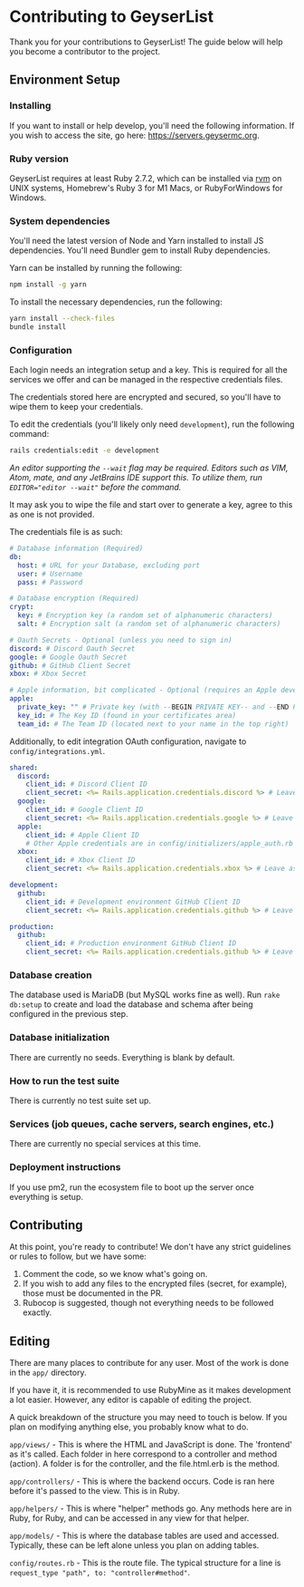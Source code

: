 # Contributing to GeyserList

Thank you for your contributions to GeyserList! The guide below will help you become a contributor to the project.

## Environment Setup

### Installing

If you want to install or help develop, you'll need the following information. If you wish to access the site, go here: https://servers.geysermc.org.

### Ruby version

GeyserList requires at least Ruby 2.7.2, which can be installed via [rvm](https://rvm.io) on UNIX systems, Homebrew's Ruby 3 for M1 Macs, or RubyForWindows for Windows.

### System dependencies

You'll need the latest version of Node and Yarn installed to install JS dependencies. You'll need Bundler gem to install Ruby dependencies.

Yarn can be installed by running the following:
```sh
npm install -g yarn
```

To install the necessary dependencies, run the following:
```sh
yarn install --check-files
bundle install
```

### Configuration

Each login needs an integration setup and a key. This is required for all the services we offer and can be managed in the respective credentials files.

The credentials stored here are encrypted and secured, so you'll have to wipe them to keep your credentials.

To edit the credentials (you'll likely only need `development`), run the following command:

```sh
rails credentials:edit -e development
```
*An editor supporting the `--wait` flag may be required. Editors such as VIM, Atom, mate, and any JetBrains IDE support this.*
*To utilize them, run `EDITOR="editor --wait"` before the command.*

It may ask you to wipe the file and start over to generate a key, agree to this as one is not provided.

The credentials file is as such:

```yml
# Database information (Required)
db:
  host: # URL for your Database, excluding port
  user: # Username
  pass: # Password

# Database encryption (Required)
crypt:
  key: # Encryption key (a random set of alphanumeric characters)
  salt: # Encryption salt (a random set of alphanumeric characters)

# Oauth Secrets - Optional (unless you need to sign in)
discord: # Discord Oauth Secret
google: # Google Oauth Secret
github: # GitHub Client Secret
xbox: # Xbox Secret

# Apple information, bit complicated - Optional (requires an Apple developer membership)
apple:
  private_key: "" # Private key (with --BEGIN PRIVATE KEY-- and --END PRIVATE KEY--)
  key_id: # The Key ID (found in your certificates area)
  team_id: # The Team ID (located next to your name in the top right)
```

Additionally, to edit integration OAuth configuration, navigate to `config/integrations.yml`.

```yaml
shared:
  discord:
    client_id: # Discord Client ID
    client_secret: <%= Rails.application.credentials.discord %> # Leave as is, fills in from credentials
  google:
    client_id: # Google Client ID
    client_secret: <%= Rails.application.credentials.google %> # Leave as is, fills in from credentials
  apple:
    client_id: # Apple Client ID
    # Other Apple credentials are in config/initializers/apple_auth.rb & the credentials
  xbox:
    client_id: # Xbox Client ID
    client_secret: <%= Rails.application.credentials.xbox %> # Leave as is, fills in from credentials

development:
  github:
    client_id: # Development environment GitHub Client ID
    client_secret: <%= Rails.application.credentials.github %> # Leave as is, fills in from credentials

production:
  github:
    client_id: # Production environment GitHub Client ID
    client_secret: <%= Rails.application.credentials.github %> # Leave as is, fills in from credentials
```

### Database creation

The database used is MariaDB (but MySQL works fine as well). Run `rake db:setup` to create and load the database and schema after being configured in the previous step.

### Database initialization

There are currently no seeds. Everything is blank by default.

### How to run the test suite

There is currently no test suite set up.

### Services (job queues, cache servers, search engines, etc.)

There are currently no special services at this time.

### Deployment instructions

If you use pm2, run the ecosystem file to boot up the server once everything is setup.

## Contributing

At this point, you're ready to contribute! We don't have any strict guidelines or rules to follow, but we have some:

1) Comment the code, so we know what's going on.
2) If you wish to add any files to the encrypted files (secret, for example), those must be documented in the PR.
3) Rubocop is suggested, though not everything needs to be followed exactly.

## Editing

There are many places to contribute for any user. Most of the work is done in the `app/` directory.

If you have it, it is recommended to use RubyMine as it makes development a lot easier. However, any editor is capable of editing the project.

A quick breakdown of the structure you may need to touch is below. 
If you plan on modifying anything else, you probably know what to do.

`app/views/` - This is where the HTML and JavaScript is done. The 'frontend' as it's called.
Each folder in here correspond to a controller and method (action). A folder is for the controller, and the file.html.erb is the method.

`app/controllers/` - This is where the backend occurs. Code is ran here before it's passed to the view. This is in Ruby.

`app/helpers/` - This is where "helper" methods go. Any methods here are in Ruby, for Ruby, and can be accessed in any view for that helper.

`app/models/` - This is where the database tables are used and accessed. Typically, these can be left alone unless you plan on adding tables.

`config/routes.rb` - This is the route file. The typical structure for a line is `request_type "path", to: "controller#method"`.
